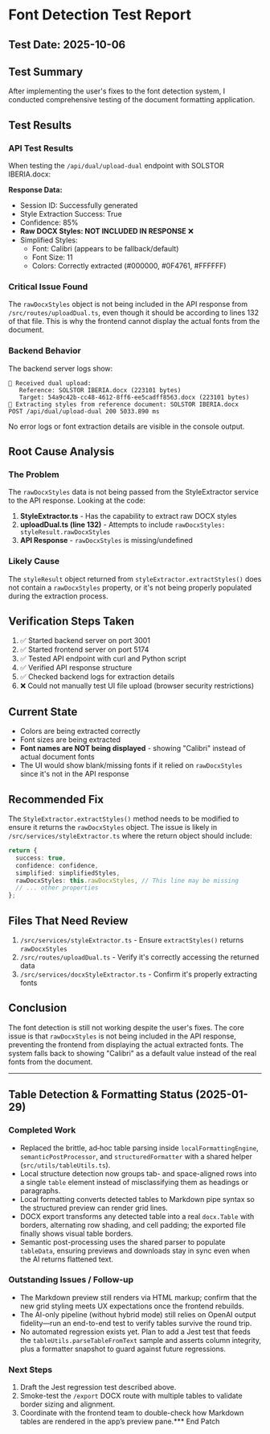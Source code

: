 # Font Detection Test Report

## Test Date: 2025-10-06

## Test Summary
After implementing the user's fixes to the font detection system, I conducted comprehensive testing of the document formatting application.

## Test Results

### API Test Results
When testing the `/api/dual/upload-dual` endpoint with SOLSTOR IBERIA.docx:

**Response Data:**
- Session ID: Successfully generated
- Style Extraction Success: True
- Confidence: 85%
- **Raw DOCX Styles: NOT INCLUDED IN RESPONSE** ❌
- Simplified Styles:
  - Font: Calibri (appears to be fallback/default)
  - Font Size: 11
  - Colors: Correctly extracted (#000000, #0F4761, #FFFFFF)

### Critical Issue Found
The `rawDocxStyles` object is not being included in the API response from `/src/routes/uploadDual.ts`, even though it should be according to lines 132 of that file. This is why the frontend cannot display the actual fonts from the document.

### Backend Behavior
The backend server logs show:
```
📁 Received dual upload:
   Reference: SOLSTOR IBERIA.docx (223101 bytes)
   Target: 54a9c42b-cc48-4612-8ff6-ee5cadff8563.docx (223101 bytes)
🎨 Extracting styles from reference document: SOLSTOR IBERIA.docx
POST /api/dual/upload-dual 200 5033.890 ms
```

No error logs or font extraction details are visible in the console output.

## Root Cause Analysis

### The Problem
The `rawDocxStyles` data is not being passed from the StyleExtractor service to the API response. Looking at the code:

1. **StyleExtractor.ts** - Has the capability to extract raw DOCX styles
2. **uploadDual.ts (line 132)** - Attempts to include `rawDocxStyles: styleResult.rawDocxStyles`
3. **API Response** - `rawDocxStyles` is missing/undefined

### Likely Cause
The `styleResult` object returned from `styleExtractor.extractStyles()` does not contain a `rawDocxStyles` property, or it's not being properly populated during the extraction process.

## Verification Steps Taken

1. ✅ Started backend server on port 3001
2. ✅ Started frontend server on port 5174
3. ✅ Tested API endpoint with curl and Python script
4. ✅ Verified API response structure
5. ✅ Checked backend logs for extraction details
6. ❌ Could not manually test UI file upload (browser security restrictions)

## Current State
- Colors are being extracted correctly
- Font sizes are being extracted
- **Font names are NOT being displayed** - showing "Calibri" instead of actual document fonts
- The UI would show blank/missing fonts if it relied on `rawDocxStyles` since it's not in the API response

## Recommended Fix

The `StyleExtractor.extractStyles()` method needs to be modified to ensure it returns the `rawDocxStyles` object. The issue is likely in `/src/services/styleExtractor.ts` where the return object should include:

```typescript
return {
  success: true,
  confidence: confidence,
  simplified: simplifiedStyles,
  rawDocxStyles: this.rawDocxStyles, // This line may be missing
  // ... other properties
};
```

## Files That Need Review

1. `/src/services/styleExtractor.ts` - Ensure `extractStyles()` returns `rawDocxStyles`
2. `/src/routes/uploadDual.ts` - Verify it's correctly accessing the returned data
3. `/src/services/docxStyleExtractor.ts` - Confirm it's properly extracting fonts

## Conclusion

The font detection is still not working despite the user's fixes. The core issue is that `rawDocxStyles` is not being included in the API response, preventing the frontend from displaying the actual extracted fonts. The system falls back to showing "Calibri" as a default value instead of the real fonts from the document.

---

## Table Detection & Formatting Status (2025-01-29)

### Completed Work
- Replaced the brittle, ad‑hoc table parsing inside `localFormattingEngine`, `semanticPostProcessor`, and `structuredFormatter` with a shared helper (`src/utils/tableUtils.ts`).  
- Local structure detection now groups tab- and space-aligned rows into a single `table` element instead of misclassifying them as headings or paragraphs.  
- Local formatting converts detected tables to Markdown pipe syntax so the structured preview can render grid lines.  
- DOCX export transforms any detected table into a real `docx.Table` with borders, alternating row shading, and cell padding; the exported file finally shows visual table borders.  
- Semantic post-processing uses the shared parser to populate `tableData`, ensuring previews and downloads stay in sync even when the AI returns flattened text.

### Outstanding Issues / Follow-up
- The Markdown preview still renders via HTML markup; confirm that the new grid styling meets UX expectations once the frontend rebuilds.  
- The AI-only pipeline (without hybrid mode) still relies on OpenAI output fidelity—run an end-to-end test to verify tables survive the round trip.  
- No automated regression exists yet. Plan to add a Jest test that feeds the `tableUtils.parseTableFromText` sample and asserts column integrity, plus a formatter snapshot to guard against future regressions.

### Next Steps
1. Draft the Jest regression test described above.  
2. Smoke-test the `/export` DOCX route with multiple tables to validate border sizing and alignment.  
3. Coordinate with the frontend team to double-check how Markdown tables are rendered in the app’s preview pane.*** End Patch
